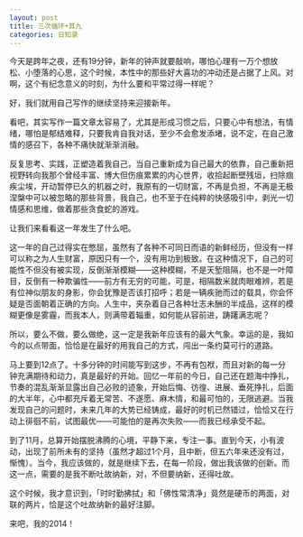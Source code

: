 ```yaml
---
layout: post
title: 三次循环•其九
categories: 日知录
---
```



今天是跨年之夜，还有19分钟，新年的钟声就要敲响，哪怕心理有一万个想放松、小堕落的心思，这个时候，本性中的那些好大喜功的冲动还是占据了上风。对啊，这个有纪念意义的时刻，为什么要和平常过得一样呢？

好，我们就用自己写作的继续坚持来迎接新年。

看吧，其实写作一篇文章太容易了，尤其是形成习惯之后，只要心中有想法，有情绪，哪怕是郁结难释，只要我肯自我对话，至少不会愈发添堵，说不定，在自己激情的感召下，各种不痛快就渐渐消融。

反复思考、实践，正塑造着我自己，当自己重新成为自己最大的依靠，自己重新把视野转向我那个曾经丰富、博大但伤痕累累的内心世界，收拾起断壁残垣，扫除痼疾尘埃，开动暂停已久的机器之时，我原有的一切财富，不再是负担，不再是无极涅槃中可以被忽略的那些背景，我自己，也不至于在纯粹的快感吸引中，剥光一切情感和思维，做着那些贪食蛇的游戏。

让我们来看看这一年发生了什么吧。

这一年的自己过得实在憋屈，虽然有了各种不可同日而语的新鲜经历，但没有一样可以称之为人生财富，原因只有一个，没有用功到极致。在这种情况下，自己的可能性不但没有被实现，反倒渐渐模糊——这种模糊，不是天堑阻隔，也不是一叶障目，反倒有一种欺骗性——前方有无穷的可能，可是，相隔数米就肉眼难辨，若是有位神似朋友的身影，你会犹豫是否该打招呼；若是一辆疾驰而过的载具，你会怀疑是否面朝着正确的方向。人生中，夹杂着自己各种壮志未酬的半成品，这样的模糊更像是雾霾，而我本人，则满带着辎重，如何能从容前进，踌躇满志呢？

所以，要么不做，要么做绝，这一定是我新年应该有的最大气象。幸运的是，我如今的以点带面，恰恰是在最好的用我自己的方式，闯出一条约莫可行的道路。

马上要到12点了。十多分钟的时间能写到这步，不再有包袱，而且对新的每一分钟充满期待和动力，真是最好的开始。回忆一年前的今日，自己还在题海中挣扎，节奏的混乱渐渐显露出自己必败的迹象，开始后悔、彷徨、进展、垂死挣扎，后面的大半年，心中都充斥着无常苦、不遂愿、麻木情，和最可怕的，无限逃避。当我发现自己的问题时，未来几年的大势已经铸成，最好的时机已然错过，恰恰又在行动上徘徊不前，试图最优——可能怕的是再次失败——而我已经承受不起。

到了11月，总算开始摆脱沸腾的心境，平静下来，专注一事。直到今天，小有波动，出现了前所未有的坚持（虽然才超过1个月，且中断，但五六年来还没有过，惭愧）。当今，我应该做的，就是继续下去，在每一阶段，做出我该做的创新。而这一点，需要的是我不断吐故纳新，对，不但要纳新，还得吐故。

这个时候，我才意识到，「时时勤拂拭」和「佛性常清净」竟然是硬币的两面，对联的两片，恰是这个吐故纳新的最好注脚。

来吧，我的2014！